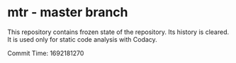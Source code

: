 # mtr - master branch

This repository contains frozen state of the repository.
Its history is cleared. It is used only for static code
analysis with Codacy.

Commit Time: 1692181270